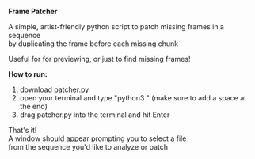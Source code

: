 **Frame Patcher**  

A simple, artist-friendly python script to patch missing frames in a sequence  
by duplicating the frame before each missing chunk  

Useful for for previewing, or just to find missing frames! 
  
  
**How to run:**  
1. download patcher.py  
2. open your terminal and type "python3 " (make sure to add a space at the end)  
3. drag patcher.py into the terminal and hit Enter  
  
That's it!  
A window should appear prompting you to select a file  
from the sequence you'd like to analyze or patch  

